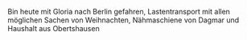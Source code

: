 Bin heute mit Gloria nach Berlin gefahren, Lastentransport mit allen möglichen Sachen von Weihnachten, Nähmaschiene von Dagmar und Haushalt aus Obertshausen